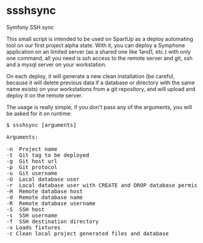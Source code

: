 ssshsync
========

Symfony SSH sync


This small script is intended to be used on SpartUp as a deploy automating tool on our first project alpha state. With it, you can deploy a Symphone application on an limited server (as a shared one like 1and1, etc.) with only one command, all you need is ssh access to the remote server and git, ssh and a mysql server on your workstation.

On each deploy, it will generate a new clean installation (be careful, because it will delete previous data if a database or directory with the same name exists) on your workstations from a git repository, and will upload and deploy it on the remote server.

The usage is really simple, if you don't pass any of the arguments, you will be asked for it on runtime:

<pre>
$ ssshsync [arguments]

Arguments:

-n <name> Project name  
-t <tag> Git tag to be deployed  
-g <url> Git host url  
-p <protocol> Git protocol  
-u <username> Git username  
-U <username> Local database user  
-r <username> Local database user with CREATE and DROP database permissions  
-H <host> Remote database host  
-d <name> Remote database name  
-R <username> Remote database username  
-S <host> SSH host  
-s <username> SSH username  
-f <directory> SSH destination directory  
-x Loads fixtures  
-c Clean local project generated files and database
</pre>
